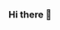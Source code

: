 ### Hi there 👋

<!--
**TacoGit/TacoGit** is a ✨ _special_ ✨ repository because its `README.md` (this file) appears on your GitHub profile.

Here are some ideas to get you started:

- 🔭 I’m currently working on usable
- 🌱 I’m currently learning nodejs
- 💬 Ask me about nothing
- 📫 How to reach me: not
- 😄 Pronouns: he/him
- ⚡ Fun fact: fuck you
-->
